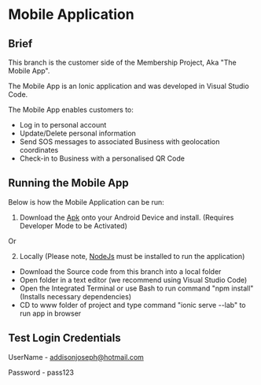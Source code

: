 # Mobile Application

## Brief

This branch is the customer side of the Membership Project, Aka "The Mobile App".

The Mobile App is an Ionic application and was developed in Visual Studio Code.

The Mobile App enables customers to:

* Log in to personal account
* Update/Delete personal information
* Send SOS messages to associated Business with geolocation coordinates
* Check-in to Business with a personalised QR Code

## Running the Mobile App

Below is how the Mobile Application can be run:

1. Download the [Apk](https://github.com/codevonnie/fourthyearproject/blob/Master-MobileApp/android-debug.apk) onto your Android Device and install. (Requires Developer Mode to be Activated)

Or

2. Locally (Please note, [NodeJs](https://nodejs.org/en/) must be installed to run the application)

* Download the Source code from this branch into a local folder
* Open folder in a text editor (we recommend using Visual Studio Code)
* Open the Integrated Terminal or use Bash to run command "npm install" (Installs necessary dependencies)
* CD to www folder of project and type command "ionic serve --lab" to run app in browser

## Test Login Credentials

UserName - addisonjoseph@hotmail.com

Password - pass123
